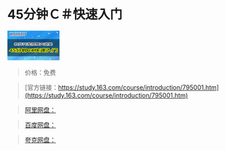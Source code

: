 # 45分钟Ｃ＃快速入门

![img](../../../assets/study163/free/6598242945565312402.jpg)

> 价格：免费

> [官方链接：https://study.163.com/course/introduction/795001.htm](https://study.163.com/course/introduction/795001.htm)

> [阿里网盘：]()

> [百度网盘：]()

> [夸克网盘：]()
